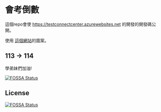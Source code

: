 # 會考倒數
這個repo會使 https://testconnectcenter.azurewebsites.net 的開發的開發碼公開。

使用 <a href="https://emojidb.org/"> 這個網站<a>的圖案。
## 113 -> 114
學弟妹們加油!

[![FOSSA Status](https://app.fossa.com/api/projects/git%2Bgithub.com%2Fhpware%2Ftestconnectcenter.svg?type=shield)](https://app.fossa.com/projects/git%2Bgithub.com%2Fhpware%2Ftestconnectcenter?ref=badge_shield)



## License
[![FOSSA Status](https://app.fossa.com/api/projects/git%2Bgithub.com%2Fhpware%2Ftestconnectcenter.svg?type=large)](https://app.fossa.com/projects/git%2Bgithub.com%2Fhpware%2Ftestconnectcenter?ref=badge_large)
